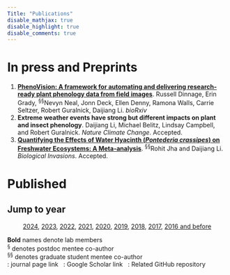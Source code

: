```yaml
---
Title: "Publications"
disable_mathjax: true
disable_highlight: true
disable_comments: true
---
```

<center>
<a target="_blank" href="https://scholar.google.com/citations?user=0I2wXJQAAAAJ&hl=en"><i class="ai ai-google-scholar ai-2x"></i></a> 
<a target="_blank" href="https://www.researchgate.net/profile/Daijiang_Li"><i class="ai ai-researchgate ai-2x"></i></a> 
<a target="_blank" href="https://publons.com/a/719613/"><i class="ai ai-publons ai-2x"></i></a>
</center>


# In press and Preprints

<ol>

<li> <a href="https://www.biorxiv.org/content/10.1101/2024.10.10.617505v1.abstract" target="_blank" title=""><b>PhenoVision: A framework for automating and delivering research-ready plant phenology data from field images</b></a>. Russell Dinnage, Erin Grady, <sup>§§</sup>Nevyn Neal, Jonn Deck, Ellen Denny, Ramona Walls, Carrie Seltzer, Robert Guralnick, Daijiang Li. <i>bioRxiv</i></li>

<li> <b>Extreme weather events have strong but different impacts on plant and insect phenology</b>. Daijiang Li, Michael Belitz, Lindsay Campbell, and Robert Guralnick. <i>Nature Climate Change</i>. Accepted.<a href="" target="_blank" title="Text through DOI"><i class="ai ai-doi"></i></a> </li> 

<li> <a href="https://link.springer.com/article/10.1007/s10530-024-03499-9" target="_blank" title=""><b>Quantifying the Effects of Water Hyacinth (<i>Pontederia crassipes</i>) on Freshwater Ecosystems: A Meta-analysis</b></a>. <sup>§§</sup>Rohit Jha and Daijiang Li. <i>Biological Invasions</i>. Accepted.<a href="" target="_blank" title="Text through DOI"><i class="ai ai-doi"></i></a> </li> 

</ol>





# Published

## Jump to year

<div style="text-align: center;">

[2024](#2024), [2023](#2023), [2022](#2022), [2021](#2021), [2020](#2020), [2019](#2019), [2018](#2018), [2017](#2017), [2016 and before](#2016)

</div>

**Bold** names denote lab members  
<sup>§</sup> denotes postdoc mentee co-author  
<sup>§§</sup> denotes graduate student mentee co-author  
<i class="ai ai-doi"></i>: journal page link &nbsp; <i class="ai ai-google-scholar"></i>: Google Scholar link &nbsp;  <i class="fab fa-github"></i>: Related GitHub repository  
